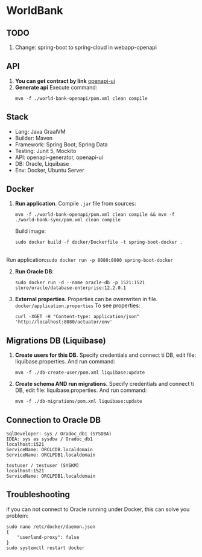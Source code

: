 WorldBank
===

TODO
---
1. Change: spring-boot to spring-cloud in webapp-openapi

API 
---
1. <b>You can get contract by link</b> [openapi-ui](http://localhost:8080/swagger-ui/index.html?configUrl=/v3/api-docs/swagger-config)
2. <b>Generate api</b> Execute command: 
    ```
    mvn -f ./world-bank-openapi/pom.xml clean compile
    ```

Stack
---

* Lang: Java GraalVM
* Builder: Maven
* Framework: Spring Boot, Spring Data
* Testing: Junit 5, Mockito
* API: openapi-generator, openapi-ui
* DB: Oracle, Liquibase
* Env: Docker, Ubuntu Server

Docker
---
1. <b>Run application</b>. Compile ```.jar``` file from sources:
    ```
    mvn -f ./world-bank-openapi/pom.xml clean compile && mvn -f ./world-bank-sync/pom.xml clean compile
    ```
    Build image:
   ```
   sudo docker build -f docker/Dockerfile -t spring-boot-docker .
   ```
<br>Run application:```sudo docker run -p 8080:8080 spring-boot-docker```

2. <b>Run Oracle DB</b>: 
    ```
    sudo docker run -d --name oracle-db -p 1521:1521 store/oracle/database-enterprise:12.2.0.1
    ```
3. <b>External properties</b>.
Properties can be owerwriten in file.
```docker/application.properties```
To see properties:
    ```
    curl -XGET -H "Content-type: application/json" 'http://localhost:8080/actuator/env'
    ```

Migrations DB (Liquibase)
------
1. <b>Create users for this DB.</b>
Specify credentials and connect ti DB, edit file: liquibase.properties.
And run command:
   ```
   mvn -f ./db-create-user/pom.xml liquibase:update
   ```
2. <b>Create schema AND run migrations.</b> Specify credentials and connect ti DB, edit file: liquibase.properties.
And run command:
   ```
   mvn -f ./db-migrations/pom.xml liquibase:update
   ```
   
Connection to Oracle DB
---
```
SqlDeveloper: sys / Oradoc_db1 (SYSDBA)
IDEA: sys as sysdba / Oradoc_db1 
localhost:1521
ServiceName: ORCLCDB.localdomain
ServiceName: ORCLPDB1.localdomain
```
```
testuser / testuser (SYSKM)
localhost:1521
ServiceName: ORCLPDB1.localdomain
```
Troubleshooting
---
if you can not connect to Oracle running under Docker, this can solve you problem:
```
sudo nano /etc/docker/daemon.json 
{
    "userland-proxy": false
}
sudo systemctl restart docker
```